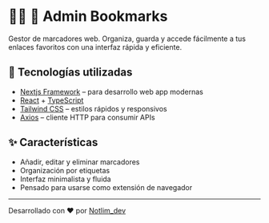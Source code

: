 

# 🕵🏻 🔖 Admin Bookmarks

Gestor de marcadores web. Organiza, guarda y accede fácilmente a tus enlaces favoritos con una interfaz rápida y eficiente.

## 🚀 Tecnologías utilizadas

- [Nextjs Framework](https://nextjs.org/) – para desarrollo web app modernas
- [React](https://reactjs.org/) + [TypeScript](https://www.typescriptlang.org/)
- [Tailwind CSS](https://tailwindcss.com/) – estilos rápidos y responsivos
- [Axios](https://axios-http.com/) – cliente HTTP para consumir APIs

## ✨ Características

- Añadir, editar y eliminar marcadores
- Organización por etiquetas
- Interfaz minimalista y fluida
- Pensado para usarse como extensión de navegador

---

Desarrollado con ❤️ por [Notlim_dev](https://github.com/MilVG)

